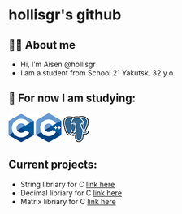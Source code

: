 # hollisgr's github

## :technologist: About me
- Hi, I’m Aisen @hollisgr
- I am a student from School 21 Yakutsk, 32 y.o.
## :dart: For now I am studying:

![c](logos/c.png)
![cpp](logos/cpp.png)
![psql](logos/psql.png)

## Current projects:

- String libriary for C [link here](https://github.com/hollisgr/s21/tree/main/String)
- Decimal libriary for C [link here](https://github.com/hollisgr/s21/tree/main/Decimal)
- Matrix libriary for C [link here](https://github.com/hollisgr/s21/tree/main/Matrix)
